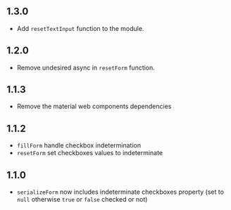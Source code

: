 ## 1.3.0

- Add `resetTextInput` function to the module.

## 1.2.0

- Remove undesired async in `resetForm` function.

## 1.1.3

- Remove the material web components dependencies

## 1.1.2

- `fillForm` handle checkbox indetermination
- `resetForm` set checkboxes values to indeterminate

## 1.1.0

- `serializeForm` now includes indeterminate checkboxes property (set to `null` otherwise `true` or `false` checked or not)

